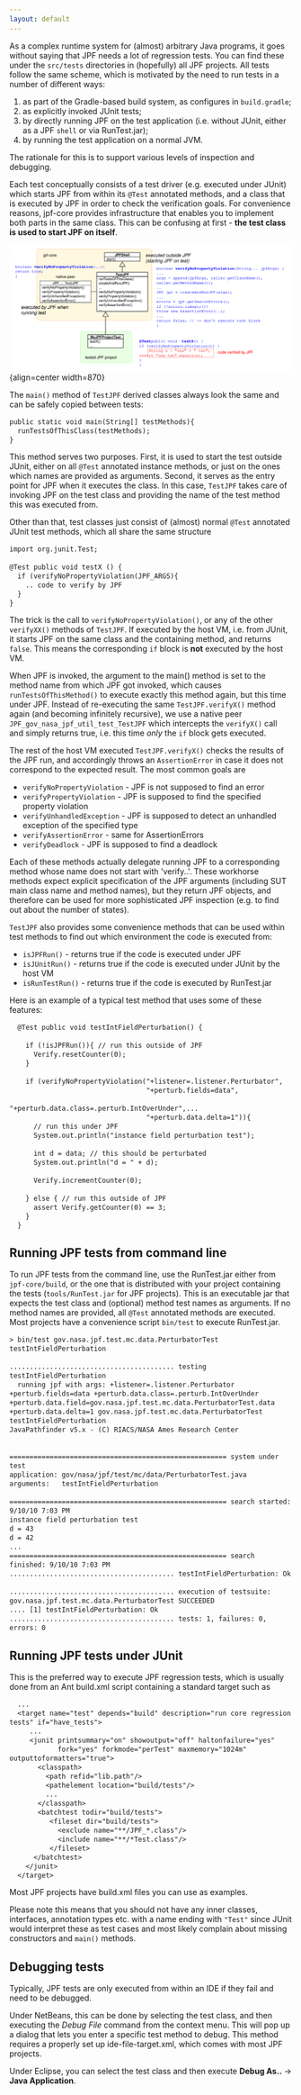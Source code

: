 ```yaml
---
layout: default
---
```


As a complex runtime system for (almost) arbitrary Java programs, it goes without saying that JPF needs a lot of regression tests. You can find these under the `src/tests` directories in (hopefully) all JPF projects. All tests follow the same scheme, which is motivated by the need to run tests in a number of different ways:

  1. as part of the Gradle-based build system, as configures in `build.gradle`;
  1. as explicitly invoked JUnit tests;
  1. by directly running JPF on the test application (i.e. without JUnit, either as a JPF `shell` or via RunTest.jar);
  1. by running the test application on a normal JVM.

The rationale for this is to support various levels of inspection and debugging. 

Each test conceptually consists of a test driver (e.g. executed under JUnit) which starts JPF from within its `@Test` annotated methods, and a class that is executed by JPF in order to check the verification goals. For convenience reasons, jpf-core provides infrastructure that enables you to implement both parts in the same class. This can be confusing at first - **the test class is used to start JPF on itself**.

![Figure: Unit Testing in JPF](https://github.com/javapathfinder/jpf-core/blob/master/docs/graphics/new-testing.svg){align=center width=870}

The `main()` method of `TestJPF` derived classes always look the same and can be safely copied between tests:

~~~~~~~~ {.java}
public static void main(String[] testMethods){
  runTestsOfThisClass(testMethods);
}
~~~~~~~~

This method serves two purposes. First, it is used to start the test outside JUnit, either on all `@Test` annotated instance methods, or just on the ones which names are provided as arguments. Second, it serves as the entry point for JPF when it executes the class. In this case, `TestJPF` takes care of invoking JPF on the test class and providing the name of the test method this was executed from.

Other than that, test classes just consist of (almost) normal `@Test` annotated JUnit test methods, which all share the same structure

~~~~~~~~ {.java}
import org.junit.Test;

@Test public void testX () {
  if (verifyNoPropertyViolation(JPF_ARGS){
    .. code to verify by JPF
  }
}
~~~~~~~~

The trick is the call to `verifyNoPropertyViolation()`, or any of the other `verifyXX()` methods of `TestJPF`. If executed by the host VM, i.e. from JUnit, it starts JPF on the same class and the containing method, and returns `false`. This means the corresponding `if` block is **not** executed by the host VM.

When JPF is invoked, the argument to the main() method is set to the method name from which JPF got invoked, which causes `runTestsOfThisMethod()` to execute exactly this method again, but this time under JPF. Instead of re-executing the same `TestJPF.verifyX()` method again (and becoming infinitely recursive), we use a native peer `JPF_gov_nasa_jpf_util_test_TestJPF` which intercepts the `verifyX()` call and simply returns true, i.e. this time *only* the `if` block gets executed.

The rest of the host VM executed `TestJPF.verifyX()` checks the results of the JPF run, and accordingly throws an `AssertionError` in case it does not correspond to the expected result. The most common goals are

 * `verifyNoPropertyViolation` - JPF is not supposed to find an error
 * `verifyPropertyViolation` - JPF is supposed to find the specified property violation
 * `verifyUnhandledException` - JPF is supposed to detect an unhandled exception of the specified type
 * `verifyAssertionError` - same for AssertionErrors
 * `verifyDeadlock` - JPF is supposed to find a deadlock

Each of these methods actually delegate running JPF to a corresponding method whose name does not start with 'verify..'. These workhorse methods expect explicit specification of the JPF arguments (including SUT main class name and method names), but they return JPF objects, and therefore can be used for more sophisticated JPF inspection (e.g. to find out about the number of states).

`TestJPF` also provides some convenience methods that can be used within test methods to find out which environment the code is executed from:

 * `isJPFRun()` - returns true if the code is executed under JPF
 * `isJUnitRun()` - returns true if the code is executed under JUnit by the host VM
 * `isRunTestRun()` - returns true if the code is executed by RunTest.jar

Here is an example of a typical test method that uses some of these features:

~~~~~~~~ {.java}
  @Test public void testIntFieldPerturbation() {

    if (!isJPFRun()){ // run this outside of JPF
      Verify.resetCounter(0);
    }

    if (verifyNoPropertyViolation("+listener=.listener.Perturbator",
                                  "+perturb.fields=data",
                                  "+perturb.data.class=.perturb.IntOverUnder",...
                                  "+perturb.data.delta=1")){
      // run this under JPF
      System.out.println("instance field perturbation test");

      int d = data; // this should be perturbated
      System.out.println("d = " + d);

      Verify.incrementCounter(0);

    } else { // run this outside of JPF
      assert Verify.getCounter(0) == 3;
    }
  }
~~~~~~~~

## Running JPF tests from command line ##
To run JPF tests from the command line, use the RunTest.jar either from `jpf-core/build`, or the one that is distributed with your project containing the tests (`tools/RunTest.jar` for JPF projects). This is an executable jar that expects the test class and (optional) method test names as arguments. If no method names are provided, all `@Test` annotated methods are executed. Most projects have a convenience script `bin/test` to execute RunTest.jar.

~~~~~~~~ {.bash}
> bin/test gov.nasa.jpf.test.mc.data.PerturbatorTest testIntFieldPerturbation

......................................... testing testIntFieldPerturbation
  running jpf with args: +listener=.listener.Perturbator +perturb.fields=data +perturb.data.class=.perturb.IntOverUnder +perturb.data.field=gov.nasa.jpf.test.mc.data.PerturbatorTest.data +perturb.data.delta=1 gov.nasa.jpf.test.mc.data.PerturbatorTest testIntFieldPerturbation
JavaPathfinder v5.x - (C) RIACS/NASA Ames Research Center


====================================================== system under test
application: gov/nasa/jpf/test/mc/data/PerturbatorTest.java
arguments:   testIntFieldPerturbation 

====================================================== search started: 9/10/10 7:03 PM
instance field perturbation test
d = 43
d = 42
...
====================================================== search finished: 9/10/10 7:03 PM
......................................... testIntFieldPerturbation: Ok

......................................... execution of testsuite: gov.nasa.jpf.test.mc.data.PerturbatorTest SUCCEEDED
.... [1] testIntFieldPerturbation: Ok
......................................... tests: 1, failures: 0, errors: 0
~~~~~~~~

## Running JPF tests under JUnit ##

This is the preferred way to execute JPF regression tests, which is usually done from an Ant build.xml script containing a standard target such as

~~~~~~~~ {.xml}
  ...
  <target name="test" depends="build" description="run core regression tests" if="have_tests">
     ...
     <junit printsummary="on" showoutput="off" haltonfailure="yes"
            fork="yes" forkmode="perTest" maxmemory="1024m" outputtoformatters="true">
       <classpath>
         <path refid="lib.path"/>
         <pathelement location="build/tests"/>
         ...
       </classpath>
       <batchtest todir="build/tests">
          <fileset dir="build/tests">
            <exclude name="**/JPF_*.class"/>
            <include name="**/*Test.class"/>
          </fileset>
      </batchtest>
    </junit>
  </target>
~~~~~~~~

Most JPF projects have build.xml files you can use as examples.

Please note this means that you should not have any inner classes, interfaces, annotation types etc. with a name ending with `"Test"` since JUnit would interpret these as test cases and most likely complain about missing constructors and `main()` methods.

## Debugging tests ##

Typically, JPF tests are only executed from within an IDE if they fail and need to be debugged. 

Under NetBeans, this can be done by selecting the test class, and then executing the *Debug File* command from the context menu. This will pop up a dialog that lets you enter a specific test method to debug. This method requires a properly set up ide-file-target.xml, which comes with most JPF projects.

Under Eclipse, you can select the test class and then execute **Debug As..** -> **Java Application**.

